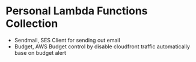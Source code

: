 # Personal Lambda Functions Collection

- Sendmail, SES Client for sending out email
- Budget, AWS Budget control by disable cloudfront traffic automatically base on budget alert
